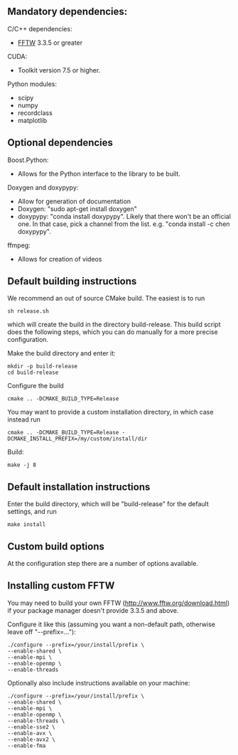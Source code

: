 Mandatory dependencies:
-----------------------
C/C++ dependencies:
- [FFTW](http://www.fftw.org/download.html) 3.3.5 or greater

CUDA:
- Toolkit version 7.5 or higher.

Python modules:
- scipy
- numpy
- recordclass
- matplotlib

Optional dependencies
---------------------

Boost.Python:
- Allows for the Python interface to the library to be built.

Doxygen and doxypypy:
- Allow for generation of documentation
- Doxygen: "sudo apt-get install doxygen"
- doxypypy: "conda install doxypypy". Likely that there won't be an official one. In that case, pick a channel from the list. e.g. "conda install -c chen doxypypy".

ffmpeg:
- Allows for creation of videos

Default building instructions
-----------------------------
We recommend an out of source CMake build. The easiest is to run
~~~~
sh release.sh
~~~~
which will create the build in the directory build-release. This build script does the following steps, which you can do manually for a more precise configuration.

Make the build directory and enter it:
~~~~
mkdir -p build-release
cd build-release
~~~~

Configure the build
~~~~
cmake .. -DCMAKE_BUILD_TYPE=Release
~~~~
You may want to provide a custom installation directory, in which case instead run
~~~~
cmake .. -DCMAKE_BUILD_TYPE=Release -DCMAKE_INSTALL_PREFIX=/my/custom/install/dir
~~~~

Build:
~~~~
make -j 8
~~~~

Default installation instructions
---------------------------------
Enter the build directory, which will be "build-release" for the default settings, and run
~~~~
make install
~~~~

Custom build options
--------------------
At the configuration step there are a number of options available.

Installing custom FFTW
----------------------
You may need to build your own FFTW (http://www.fftw.org/download.html) if your package manager doesn't provide 3.3.5 and above.

Configure it like this (assuming you want a non-default path, otherwise leave off "--prefix=..."):
~~~~
./configure --prefix=/your/install/prefix \
--enable-shared \
--enable-mpi \
--enable-openmp \
--enable-threads
~~~~
Optionally also include instructions available on your machine:
~~~~
./configure --prefix=/your/install/prefix \
--enable-shared \
--enable-mpi \
--enable-openmp \
--enable-threads \
--enable-sse2 \
--enable-avx \
--enable-avx2 \
--enable-fma
~~~~
